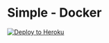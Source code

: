# Simple - Docker
[![Deploy to Heroku](https://www.herokucdn.com/deploy/button.png)](https://dashboard.heroku.com/new?template=https://github.com/janganminin/literate.git)
